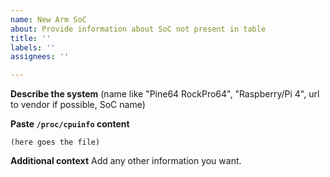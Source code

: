 ```yaml
---
name: New Arm SoC
about: Provide information about SoC not present in table
title: ''
labels: ''
assignees: ''

---
```


**Describe the system**
(name like "Pine64 RockPro64", "Raspberry/Pi 4", url to vendor if possible, SoC name)


**Paste `/proc/cpuinfo` content**
```
(here goes the file)
```

**Additional context**
Add any other information you want.
